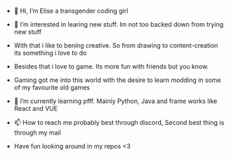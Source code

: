 - 👋 Hi, I’m Elise a transgender coding girl
- 👀 I’m interested in learing new stuff. Im not too backed down from trying new stuff
-    With that i like to bening creative. So from drawing to content-creation its something i love to do
-    Besides that i love to game. Its more fun with friends but you know.
-    Gaming got me into this world with the desire to learn modding in some of my favourite old games 
- 🌱 I’m currently learning pfff. Mainly Python, Java and frame works like React and VUE 
- 📫 How to reach me probably best through discord, Second best thing is through my mail

- Have fun looking around in my repos <3

<!---
justinvandelaar/justinvandelaar is a ✨ special ✨ repository because its `README.md` (this file) appears on your GitHub profile.
You can click the Preview link to take a look at your changes.
--->
